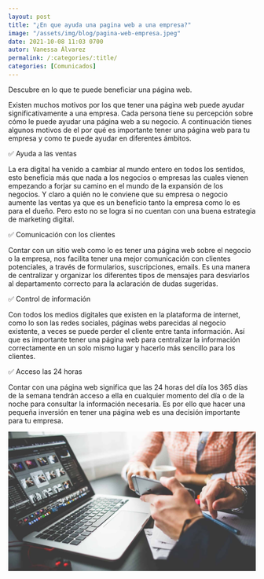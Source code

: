 ```yaml
---
layout: post
title: "¿En que ayuda una pagina web a una empresa?"
image: "/assets/img/blog/pagina-web-empresa.jpeg"
date: 2021-10-08 11:03 0700
autor: Vanessa Álvarez
permalink: /:categories/:title/
categories: [Comunicados]
---
```


Descubre en lo que te puede beneficiar una página web.


Existen muchos motivos por los que tener una página web puede ayudar significativamente a una empresa. Cada persona tiene su percepción sobre cómo le puede ayudar una página web a su negocio. A continuación tienes algunos motivos de el por qué es importante tener una página web para tu empresa y como te puede ayudar en diferentes ámbitos.

✅ Ayuda a las ventas

La era digital ha venido a cambiar al mundo entero en todos los sentidos, esto beneficia más que nada a los negocios o empresas las cuales vienen empezando a forjar su camino en el mundo de la expansión de los negocios. Y claro a quién no le conviene que su empresa o negocio aumente las ventas ya que es un beneficio tanto la empresa como lo es para el dueño. Pero esto no se logra si no cuentan con una buena estrategia de marketing digital.

✅ Comunicación con los clientes

Contar con un sitio web como lo es tener una página web sobre el negocio o la empresa, nos facilita tener una mejor comunicación con clientes potenciales, a través de formularios, suscripciones, emails. Es una manera de centralizar y organizar los diferentes tipos de mensajes para desviarlos al departamento correcto para la aclaración de dudas sugeridas.

✅ Control de información

Con todos los medios digitales que existen en la plataforma de internet, como lo son las redes sociales, páginas webs parecidas al negocio existente, a veces se puede perder el cliente entre tanta información. Así que es importante tener una página web para centralizar la información correctamente en un solo mismo lugar y hacerlo más sencillo para los clientes.
 
✅ Acceso las 24 horas

Contar con una página web significa que las 24 horas del día los 365 días de la semana tendrán acceso a ella en cualquier momento del día o de la noche para consultar la información necesaria. Es por ello que hacer una pequeña inversión en tener una página web es una decisión importante para tu empresa.

<img src="/assets/img/blog/empresa-razones.jpg" class="img-fluid" alt="Beneficio de una pagina web">